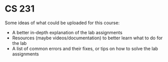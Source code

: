 # CS 231

Some ideas of what could be uploaded for this course:

- A better in-depth explanation of the lab assignments
- Resources (maybe videos/documentation) to better learn what to do for the lab
- A list of common errors and their fixes, or tips on how to solve the lab assignments
